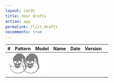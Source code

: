 ```yaml
---
layout: cards
title: Your drafts
action: app
permalink: /list-drafts
nocomments: true
---
```

<div class="container">
    <div class="row">
        <div class="col-md-12" id="drafts">
            <table class="table table-striped table-hover">
                <thead class="thead-inverse">
                    <tr>
                        <th>#</th>
                        <th>Pattern</th>
                        <th>Model</th>
                        <th>Name</th>
                        <th>Date</th>
                        <th>Version</th>
                        <th class="icon"><i class="fa fa-trash" aria-hidden="true"></i></th>
                    </tr>
                </thead>
                <tbody id="draftlist">
                    <tr id='spinner'>
                        <td colspan="6" class="text-center px-5"><img src="/img/logo/spinner.svg" alt="Loading drafts..."></td>
                    </tr>
                    <tr id='draft-row'>
                        <td class="handle"></td>
                        <td class="pattern"></td>
                        <td class="model"></td>
                        <td class="name"></td>
                        <td class="date"></td>
                        <td class="version"></td>
                        <td class="trash"></td>
                    </tr>
                </tbody>
            </table>
        </div>
    </div>
</div>
